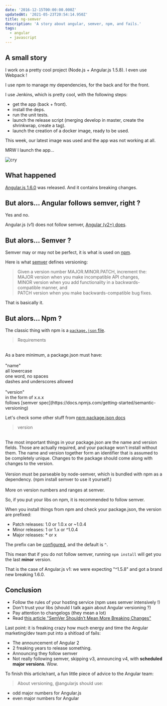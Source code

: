 ```yaml
---
date: '2016-12-15T00:00:00.000Z'
updatedAt: '2021-05-23T20:54:14.950Z'
title: ng-semver
description: 'A story about angular, semver, npm, and fails.'
tags:
  - angular
  - javascript
---
```

## A small story

I work on a pretty cool project (Node.js + Angular.js 1.5.8). I even use Webpack !

I use npm to manage my dependencies, for the back and for the front.

I use Jenkins, which is pretty cool, with the following steps:

- get the app (back + front).
- install the deps.
- run the unit tests.
- launch the release script (merging develop in master, create the shrinkwrap, create a tag).
- launch the creation of a docker image, ready to be used.

This week, our latest image was used and the app was not working at all.

MRW I launch the app...

![cry](/contentful/4OMh606Nh4UnwMBFshSchJ/fce512bc338d1322d312eaefe05b2ac4/cry.gif)

## What happened

[Angular.js 1.6.0](https://github.com/angular/angular.js/blob/master/CHANGELOG.md#160-rainbow-tsunami-2016-12-08) was released. And it contains breaking changes.

## But alors... Angular follows semver, right ?

Yes and no.

Angular.js (v1) does not follow semver, [Angular (v2+) does](http://angularjs.blogspot.fr/2016/10/versioning-and-releasing-angular.html).

## But alors... Semver ?

Semver may or may not be perfect, it is what is used on [npm](https://npmjs.com/).

Here is what [semver](http://semver.org/) defines versioning:

> Given a version number MAJOR.MINOR.PATCH, increment the:<br>
MAJOR version when you make incompatible API changes,<br>
MINOR version when you add functionality in a backwards-compatible manner, and<br>
PATCH version when you make backwards-compatible bug fixes.

That is basically it.

## But alors... Npm ?

The classic thing with npm is a [`package.json` file](https://docs.npmjs.com/getting-started/using-a-package.json).

> Requirements<br>
<br>
As a bare minimum, a package.json must have:<br>
<br>
"name"<br>
all lowercase<br>
one word, no spaces<br>
dashes and underscores allowed<br>
<br>
"version"<br>
in the form of x.x.x<br>
follows [semver spec](https://docs.npmjs.com/getting-started/semantic-versioning)<br>

Let's check some other stuff from [npm package.json docs](https://docs.npmjs.com/files/package.json)

> version<br>
<br>
The most important things in your package.json are the name and version fields. Those are actually required, and your package won't install without them. The name and version together form an identifier that is assumed to be completely unique. Changes to the package should come along with changes to the version.<br>
<br>
Version must be parseable by node-semver, which is bundled with npm as a dependency. (npm install semver to use it yourself.)<br>
<br>
More on version numbers and ranges at semver.<br>

So, if you put your libs on npm, it is recommended to follow semver.

When you install things from npm and check your package.json, the version are prefixed:

- Patch releases: 1.0 or 1.0.x or ~1.0.4
- Minor releases: 1 or 1.x or ^1.0.4
- Major releases: * or x

The prefix can be [configured](https://docs.npmjs.com/misc/config#save-prefix), and the default is `^`.

This mean that if you do not follow semver, running `npm install` will get you the last **minor** version.

That is the case of Angular.js v1: we were expecting "^1.5.8" and got a brand new breaking 1.6.0.

## Conclusion

- Follow the rules of your hosting service (npm uses semver intensively !)
- Don't trust your libs (should I talk again about Angular versioning ?)
- Pay attention to changelogs (they mean a lot)
- Read [this article "SemVer Shouldn’t Mean More Breaking Changes"](https://medium.com/@tomdale/semver-shouldnt-mean-more-breaking-changes-abfb7990dbab)

Last point: it is freaking crazy how much energy and time the Angular marketing/dev team put into a shitload of fails:

- The announcement of Angular 2
- 2 freaking years to release something.
- Announcing they follow semver
- Not really following semver, skipping v3, announcing v4, with **scheduled major versions**. Wow.

To finish this article/rant, a fun little piece of advice to the Angular team:

> About versioning, @angularjs should use:<br>
- odd major numbers for Angular.js<br>
- even major numbers for Angular<br>
